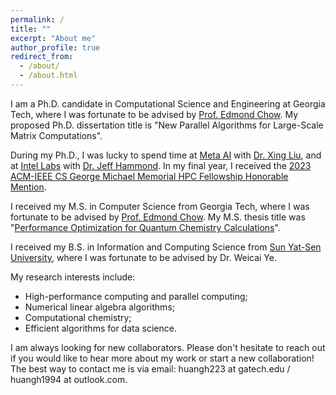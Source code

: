 ```yaml
---
permalink: /
title: ""
excerpt: "About me"
author_profile: true
redirect_from: 
  - /about/
  - /about.html
---
```


I am a Ph.D. candidate in Computational Science and Engineering at Georgia Tech, where I was fortunate to be advised by [Prof. Edmond Chow](https://www.cc.gatech.edu/~echow/). My proposed Ph.D. dissertation title is "New Parallel Algorithms for Large-Scale Matrix Computations".

During my Ph.D., I was lucky to spend time at [Meta AI](https://ai.facebook.com/) with [Dr. Xing Liu](https://scholar.google.com/citations?user=ewRsKt4AAAAJ&hl=en), and at [Intel Labs](https://www.intel.com/content/www/us/en/research/overview.html) with [Dr. Jeff Hammond](https://jeffhammond.github.io/). In my final year, I received the [2023 ACM-IEEE CS George Michael Memorial HPC Fellowship Honorable Mention](https://www.acm.org/media-center/2023/october/george-michael-fellowship-recipients-2023).

I received my M.S. in Computer Science from Georgia Tech, where I was fortunate to be advised by [Prof. Edmond Chow](https://www.cc.gatech.edu/~echow/). My M.S. thesis title was "[Performance Optimization for Quantum Chemistry Calculations](https://smartech.gatech.edu/handle/1853/62691)".

I received my B.S. in Information and Computing Science from [Sun Yat-Sen University](https://www.sysu.edu.cn/sysuen/), where I was fortunate to be advised by Dr. Weicai Ye.

My research interests include:

* High-performance computing and parallel computing;
* Numerical linear algebra algorithms;
* Computational chemistry;
* Efficient algorithms for data science.

I am always looking for new collaborators. Please don't hesitate to reach out if you would like to hear more about my work or start a new collaboration! The best way to contact me is via email: huangh223 at gatech.edu / huangh1994 at outlook.com.
